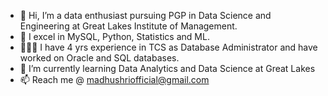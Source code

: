 - 👋 Hi, I’m a data enthusiast pursuing PGP in Data Science and Engineering at Great Lakes Institute of Management.
- 🔭 I excel in MySQL, Python, Statistics and ML.
- 👩🏻‍💻 I have 4 yrs experience in TCS as Database Administrator and have worked on Oracle and SQL databases.
- 🌱 I’m currently learning Data Analytics and Data Science at Great Lakes
- 📫 Reach me @ madhushriofficial@gmail.com

<!---
Madhu7k/Madhu7k is a ✨ special ✨ repository because its `README.md` (this file) appears on your GitHub profile.
You can click the Preview link to take a look at your changes.
--->
